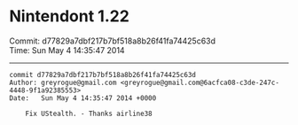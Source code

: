 # Nintendont 1.22
Commit: d77829a7dbf217b7bf518a8b26f41fa74425c63d  
Time: Sun May 4 14:35:47 2014   

-----

```
commit d77829a7dbf217b7bf518a8b26f41fa74425c63d
Author: greyrogue@gmail.com <greyrogue@gmail.com@6acfca08-c3de-247c-4448-9f1a92385553>
Date:   Sun May 4 14:35:47 2014 +0000

    Fix UStealth. - Thanks airline38
```
